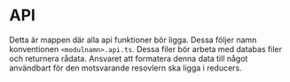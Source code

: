 # API

Detta är mappen där alla api funktioner bör ligga. Dessa följer namn
konventionen `<modulnamn>.api.ts`. Dessa filer bör arbeta med
databas filer och returnera rådata. Ansvaret att formatera denna
data till något användbart för den motsvarande resovlern ska
ligga i reducers.